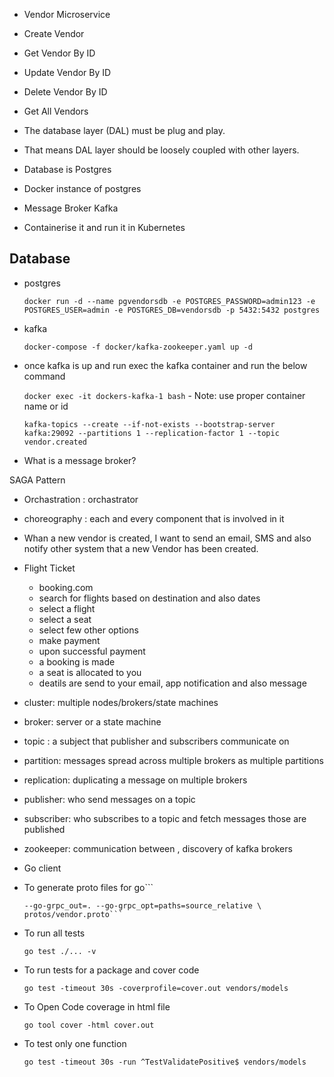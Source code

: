 - Vendor Microservice

- Create Vendor
- Get Vendor By ID
- Update Vendor By ID
- Delete Vendor By ID
- Get All Vendors

- The database layer (DAL) must be plug and play.
- That means DAL layer should be loosely coupled with other layers.

- Database is Postgres
- Docker instance of postgres
- Message Broker Kafka

- Containerise it and run it in Kubernetes

## Database

- postgres

    ```docker run -d --name pgvendorsdb -e POSTGRES_PASSWORD=admin123 -e POSTGRES_USER=admin -e POSTGRES_DB=vendorsdb -p 5432:5432 postgres```

- kafka

    ```docker-compose -f docker/kafka-zookeeper.yaml up -d```
    
- once kafka is up and run exec the kafka container and run the below command

    ```docker exec -it dockers-kafka-1 bash```  - Note: use proper container name or id

    ```kafka-topics --create --if-not-exists --bootstrap-server kafka:29092 --partitions 1 --replication-factor 1 --topic vendor.created```

- What is a message broker?

SAGA Pattern
- Orchastration : orchastrator
- choreography  : each and every component that is involved in it

 - Whan a new vendor is created, I want to send an email, SMS and also notify
  other system that a new Vendor has been created.

  - Flight Ticket
    - booking.com
    - search for flights based on destination and also dates
    - select a flight
    - select a seat
    - select few other options
    - make payment
    - upon successful payment
    - a booking is made
    - a seat is allocated to you
    - deatils are send to your email, app notification and also message

- cluster: multiple nodes/brokers/state machines
- broker: server or a state machine
- topic : a subject that publisher and subscribers communicate on
- partition: messages spread across multiple brokers as multiple partitions
- replication: duplicating a message on multiple brokers
- publisher: who send messages on a topic
- subscriber: who subscribes to a topic and fetch messages those are published
- zookeeper: communication between , discovery of kafka brokers

- Go client


- To generate proto files for go```

    ```protoc --go_out=. --go_opt=paths=source_relative \
    --go-grpc_out=. --go-grpc_opt=paths=source_relative \
    protos/vendor.proto```

- To run all tests

    ```go test ./... -v```

- To run tests for a package and cover code

    ```go test -timeout 30s -coverprofile=cover.out vendors/models```

- To Open Code coverage in html file

    ```go tool cover -html cover.out```

- To test only one function

    ```go test -timeout 30s -run ^TestValidatePositive$ vendors/models```